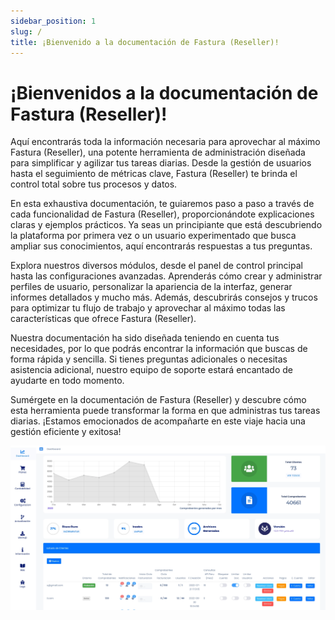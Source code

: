 ```yaml
---
sidebar_position: 1
slug: /
title: ¡Bienvenido a la documentación de Fastura (Reseller)!
---
```


# ¡Bienvenidos a la documentación de Fastura (Reseller)!

Aquí encontrarás toda la información necesaria para aprovechar al máximo Fastura (Reseller), una potente herramienta de administración diseñada para simplificar y agilizar tus tareas diarias. Desde la gestión de usuarios hasta el seguimiento de métricas clave, Fastura (Reseller) te brinda el control total sobre tus procesos y datos.

En esta exhaustiva documentación, te guiaremos paso a paso a través de cada funcionalidad de Fastura (Reseller), proporcionándote explicaciones claras y ejemplos prácticos. Ya seas un principiante que está descubriendo la plataforma por primera vez o un usuario experimentado que busca ampliar sus conocimientos, aquí encontrarás respuestas a tus preguntas.

Explora nuestros diversos módulos, desde el panel de control principal hasta las configuraciones avanzadas. Aprenderás cómo crear y administrar perfiles de usuario, personalizar la apariencia de la interfaz, generar informes detallados y mucho más. Además, descubrirás consejos y trucos para optimizar tu flujo de trabajo y aprovechar al máximo todas las características que ofrece Fastura (Reseller).

Nuestra documentación ha sido diseñada teniendo en cuenta tus necesidades, por lo que podrás encontrar la información que buscas de forma rápida y sencilla. Si tienes preguntas adicionales o necesitas asistencia adicional, nuestro equipo de soporte estará encantado de ayudarte en todo momento.

Sumérgete en la documentación de Fastura (Reseller) y descubre cómo esta herramienta puede transformar la forma en que administras tus tareas diarias. ¡Estamos emocionados de acompañarte en este viaje hacia una gestión eficiente y exitosa!

![Alt text](Administrador/img/dashboard-fastura-ac4c8529.webp)
